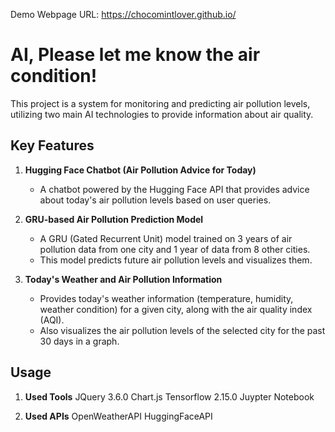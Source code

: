 Demo Webpage URL: https://chocomintlover.github.io/


# AI, Please let me know the air condition!

This project is a system for monitoring and predicting air pollution levels, utilizing two main AI technologies to provide information about air quality.

## Key Features

1. **Hugging Face Chatbot (Air Pollution Advice for Today)**  
   - A chatbot powered by the Hugging Face API that provides advice about today's air pollution levels based on user queries.

2. **GRU-based Air Pollution Prediction Model**  
   - A GRU (Gated Recurrent Unit) model trained on 3 years of air pollution data from one city and 1 year of data from 8 other cities.
   - This model predicts future air pollution levels and visualizes them.

3. **Today's Weather and Air Pollution Information**  
   - Provides today's weather information (temperature, humidity, weather condition) for a given city, along with the air quality index (AQI).
   - Also visualizes the air pollution levels of the selected city for the past 30 days in a graph.

## Usage

1. **Used Tools**
JQuery 3.6.0
Chart.js
Tensorflow 2.15.0
Juypter Notebook

1. **Used APIs**
OpenWeatherAPI
HuggingFaceAPI
